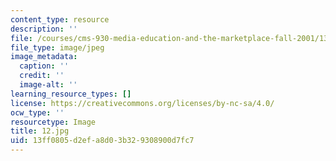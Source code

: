 ```yaml
---
content_type: resource
description: ''
file: /courses/cms-930-media-education-and-the-marketplace-fall-2001/13ff0805d2efa8d03b329308900d7fc7_12.jpg
file_type: image/jpeg
image_metadata:
  caption: ''
  credit: ''
  image-alt: ''
learning_resource_types: []
license: https://creativecommons.org/licenses/by-nc-sa/4.0/
ocw_type: ''
resourcetype: Image
title: 12.jpg
uid: 13ff0805-d2ef-a8d0-3b32-9308900d7fc7
---
```

